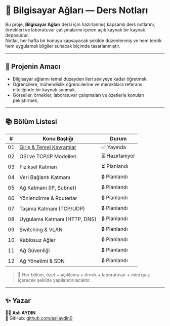 # 📘 Bilgisayar Ağları — Ders Notları 

Bu proje, **Bilgisayar Ağları** dersi için hazırlanmış kapsamlı ders notlarını, örnekleri ve laboratuvar çalışmalarını içeren açık kaynak bir kaynak deposudur.  
Notlar, her hafta bir konuyu kapsayacak şekilde düzenlenmiş ve hem teorik hem uygulamalı bilgiler sunacak biçimde tasarlanmıştır.

---

## 🎯 Projenin Amacı
- Bilgisayar ağlarını temel düzeyden ileri seviyeye kadar öğretmek.  
- Öğrencilere, mühendislik öğrencilerine ve meraklılara referans niteliğinde bir kaynak sunmak.  
- Görseller, örnekler, laboratuvar çalışmaları ve özetlerle konuları pekiştirmek.

---

## 📚 Bölüm Listesi

| # | Konu Başlığı | Durum |
|---|-----------------------------|---------|
| 01 | [Giriş & Temel Kavramlar](./01_giris_temel_kavramlar) | ✅ Yayında |
| 02 | OSI ve TCP/IP Modelleri | ⏳ Hazırlanıyor |
| 03 | Fiziksel Katman | ⏳ Planlandı |
| 04 | Veri Bağlantı Katmanı | 🔒 Planlandı |
| 05 | Ağ Katmanı (IP, Subnet) | 🔒 Planlandı |
| 06 | Yönlendirme & Routerlar | 🔒 Planlandı |
| 07 | Taşıma Katmanı (TCP/UDP) | 🔒 Planlandı |
| 08 | Uygulama Katmanı (HTTP, DNS) | 🔒 Planlandı |
| 09 | Switching & VLAN | 🔒 Planlandı |
| 10 | Kablosuz Ağlar | 🔒 Planlandı |
| 11 | Ağ Güvenliği | 🔒 Planlandı |
| 12 | Ağ Yönetimi & SDN | 🔒 Planlandı |

> 📌 Her bölüm, özet + açıklama + örnek + laboratuvar + mini quiz içerecek şekilde yapılandırılacaktır.

---
## ✨ Yazar

👩‍💻 **Aslı AYDIN**   
📍 GitHub: [github.com/asliaydin0](https://github.com/asliaydin0)  


